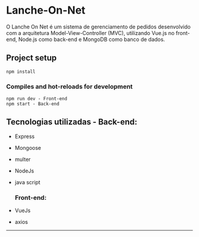 # Lanche-On-Net
O Lanche On Net é um sistema de gerenciamento de pedidos desenvolvido com a arquitetura 
Model-View-Controller (MVC), utilizando Vue.js no front-end, Node.js como back-end e MongoDB como banco de dados.

## Project setup
```
npm install
```

### Compiles and hot-reloads for development
```
npm run dev - Front-end
npm start - Back-end
```

Tecnologias utilizadas - Back-end:
-------------------------
  - Express
  - Mongoose
  - multer
  - NodeJs
  - java script    

    ### Front-end:

  - VueJs
  - axios
-------------------------

